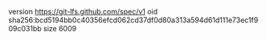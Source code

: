 version https://git-lfs.github.com/spec/v1
oid sha256:bcd5194bb0c40356efcd062cd37df0d80a313a594d61d111e73ec1f909c031bb
size 6009
